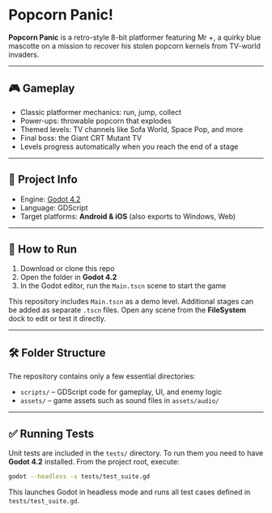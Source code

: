 # Popcorn Panic!

**Popcorn Panic** is a retro-style 8-bit platformer featuring Mr +, a quirky blue mascotte on a mission to recover his stolen popcorn kernels from TV-world invaders.

---

## 🎮 Gameplay

- Classic platformer mechanics: run, jump, collect
- Power-ups: throwable popcorn that explodes
- Themed levels: TV channels like Sofa World, Space Pop, and more
- Final boss: the Giant CRT Mutant TV
- Levels progress automatically when you reach the end of a stage

---

## 🔧 Project Info

- Engine: [Godot 4.2](https://godotengine.org/download)
- Language: GDScript
- Target platforms: **Android & iOS** (also exports to Windows, Web)

---

## 🧠 How to Run

1. Download or clone this repo
2. Open the folder in **Godot 4.2**
3. In the Godot editor, run the `Main.tscn` scene to start the game

This repository includes `Main.tscn` as a demo level. Additional stages can be
added as separate `.tscn` files. Open any scene from the **FileSystem** dock to
edit or test it directly.

---

## 🛠️ Folder Structure

The repository contains only a few essential directories:

- `scripts/` – GDScript code for gameplay, UI, and enemy logic
- `assets/`  – game assets such as sound files in `assets/audio/`

---

## ✅ Running Tests

Unit tests are included in the `tests/` directory. To run them you need
to have **Godot 4.2** installed. From the project root, execute:

```bash
godot --headless -s tests/test_suite.gd
```

This launches Godot in headless mode and runs all test cases defined in
`tests/test_suite.gd`.

